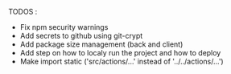 TODOS :

- Fix npm security warnings
- Add secrets to github using git-crypt
- Add package size management (back and client)
- Add step on how to localy run the project and how to deploy
- Make import static ('src/actions/...' instead of '../../actions/...')
